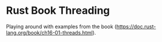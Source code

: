 # Rust Book Threading

Playing around with examples from the book (https://doc.rust-lang.org/book/ch16-01-threads.html).